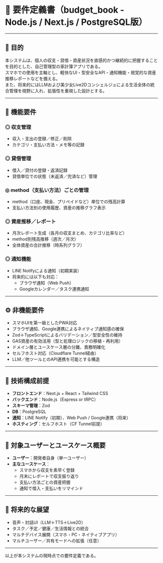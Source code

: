 # 📄 要件定義書（budget_book - Node.js / Next.js / PostgreSQL版）

---

## 🎯 目的

本システムは、個人の収支・貸借・資産状況を直感的かつ継続的に把握することを目的とした、自己管理型の家計簿アプリである。  
スマホでの使用を主軸とし、軽快なUI・型安全なAPI・通知機能・視覚的な資産推移レポートなどを備える。  
また、将来的にはLLMおよび美少女Live2Dコンシェルジュによる生活全体の統合管理を視野に入れ、拡張性を重視した設計とする。

---

## 🔧 機能要件

### ◎ 収支管理

- 収入・支出の登録／修正／削除
- カテゴリ・支払い方法・メモ等の記録

### ◎ 貸借管理

- 借入／貸付の登録・返済記録
- 貸借単位での状態（未返済／完済など）管理

### ◎ method（支払い方法）ごとの管理

- method（口座、現金、プリペイドなど）単位での残高計算
- 支払い方法別の使用履歴、資産の推移グラフ表示

### ◎ 資産推移／レポート

- 月次レポート生成（各月の収支まとめ、カテゴリ比率など）
- method別残高推移（週次／月次）
- 全体資産の合計推移（時系列グラフ）

### ◎ 通知機能

- LINE Notifyによる通知（初期実装）
- 将来的には以下も対応：
  - ブラウザ通知（Web Push）
  - Googleカレンダー／タスク連携通知

---

## ⚙️ 非機能要件

- スマホUIを第一級としたPWA対応
- ブラウザ通知、Google連携によるネイティブ通知感の確保
- Zod＋TypeScriptによるバリデーション／型安全性の維持
- GAS資産の有効活用（型と処理ロジックの移植・再利用）
- ドメイン層とユースケース層の分離、責務明確化
- セルフホスト対応（Cloudflare Tunnel経由）
- LLM／他ツールとのAPI連携を可能とする構造

---

## 🧩 技術構成前提

- **フロントエンド**：Next.js + React + Tailwind CSS
- **バックエンド**：Node.js（Express or tRPC）
- **スキーマ管理**：Zod
- **DB**：PostgreSQL
- **通知**：LINE Notify（初期）、Web Push / Google連携（将来）
- **ホスティング**：セルフホスト（CF Tunnel前提）

---

## 🧪 対象ユーザーとユースケース概要

- **ユーザー**：開発者自身（単一ユーザー）
- **主なユースケース**：
  - スマホから収支を素早く登録
  - 月末にレポートで収支振り返り
  - 支払い方法ごとの資産把握
  - 通知で借入・支払いをリマインド

---

## 🌌 将来的な展望

- 音声・対話UI（LLM＋TTS＋Live2D）
- タスク／予定／健康／生活情報との統合
- マルチデバイス展開（スマホ・PC・ネイティブアプリ）
- マルチユーザー／共有モードへの拡張（任意）

---

以上が本システムの現時点での要件定義である。
